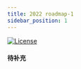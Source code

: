 ```yaml
---
title: 2022 roadmap-1
sidebar_position: 1
---
```


[![License](https://img.shields.io/badge/license-Apache%202-4EB1BA.svg)](https://www.apache.org/licenses/LICENSE-2.0.html)

#### 待补充

